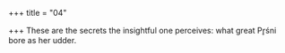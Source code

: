 +++
title = "04"

+++
These are the secrets the insightful one perceives:
what great Pr̥śni bore as her udder.